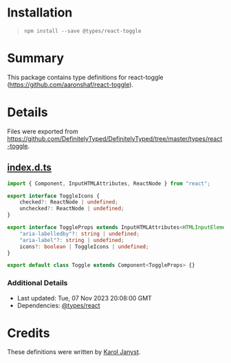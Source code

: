 # Installation
> `npm install --save @types/react-toggle`

# Summary
This package contains type definitions for react-toggle (https://github.com/aaronshaf/react-toggle).

# Details
Files were exported from https://github.com/DefinitelyTyped/DefinitelyTyped/tree/master/types/react-toggle.
## [index.d.ts](https://github.com/DefinitelyTyped/DefinitelyTyped/tree/master/types/react-toggle/index.d.ts)
````ts
import { Component, InputHTMLAttributes, ReactNode } from "react";

export interface ToggleIcons {
    checked?: ReactNode | undefined;
    unchecked?: ReactNode | undefined;
}

export interface ToggleProps extends InputHTMLAttributes<HTMLInputElement> {
    "aria-labelledby"?: string | undefined;
    "aria-label"?: string | undefined;
    icons?: boolean | ToggleIcons | undefined;
}

export default class Toggle extends Component<ToggleProps> {}

````

### Additional Details
 * Last updated: Tue, 07 Nov 2023 20:08:00 GMT
 * Dependencies: [@types/react](https://npmjs.com/package/@types/react)

# Credits
These definitions were written by [Karol Janyst](https://github.com/LKay).
